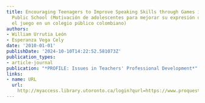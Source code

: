 ```yaml
---
title: Encouraging Teenagers to Improve Speaking Skills through Games in a Colombian
  Public School (Motivación de adolescentes para mejorar su expresión oral mediante
  el juego en un colegio público colombiano)
authors:
- William Urrutia León
- Esperanza Vega Cely
date: '2010-01-01'
publishDate: '2024-10-10T14:22:52.581073Z'
publication_types:
- article-journal
publication: "*PROFILE: Issues in Teachers' Professional Development*"
links:
- name: URL
  url: 
    http://myaccess.library.utoronto.ca/login?qurl=https://www.proquest.com/docview/1697493786?accountid=14771&bdid=38382&_bd=CrxHUrsbQJs%2B0DTB5VoSHOjDrTI%3D
---
```

